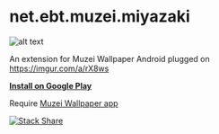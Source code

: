 net.ebt.muzei.miyazaki
======================

![alt text](https://raw.githubusercontent.com/eboudrant/net.ebt.muzei.miyazaki/master/docs/screenshots/app.jpg "Screenshots")

An extension for Muzei Wallpaper Android plugged on https://imgur.com/a/rX8ws

**[Install on Google Play](https://play.google.com/store/apps/details?id=net.ebt.muzei.miyazaki)**

Require [Muzei Wallpaper app](http://get.muzei.co)

[![Stack Share](http://img.shields.io/badge/tech-stack-0690fa.svg?style=flat)](http://stackshare.io/eboudrant/muzei-ghibli)
